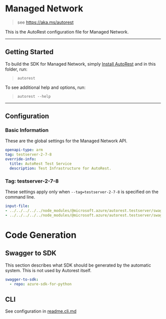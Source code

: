# Managed Network
    
> see https://aka.ms/autorest

This is the AutoRest configuration file for Managed Network.



---
## Getting Started 
To build the SDK for Managed Network, simply [Install AutoRest](https://aka.ms/autorest/install) and in this folder, run:

> `autorest`

To see additional help and options, run:

> `autorest --help`
---

## Configuration



### Basic Information 
These are the global settings for the Managed Network API.

``` yaml
openapi-type: arm
tag: testserver-2-7-8
override-info:
  title: AutoRest Test Service
  description: Test Infrastructure for AutoRest.
```

### Tag: testserver-2-7-8

These settings apply only when `--tag=testserver-2-7-8` is specified on the command line.

``` yaml $(tag) == 'testserver-2-7-8'
input-file:
- ../../../../../node_modules/@microsoft.azure/autorest.testserver/swagger/body-array.json
- ../../../../../node_modules/@microsoft.azure/autorest.testserver/swagger/body-boolean.json
```
# Code Generation


## Swagger to SDK

This section describes what SDK should be generated by the automatic system.
This is not used by Autorest itself.

``` yaml $(swagger-to-sdk)
swagger-to-sdk:
  - repo: azure-sdk-for-python
```


## CLI

See configuration in [readme.cli.md](./readme.cli.md)
